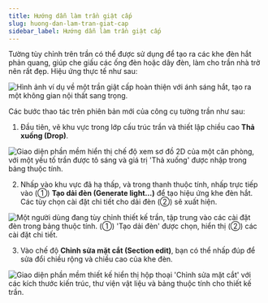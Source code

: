 ```yaml
---
title: Hướng dẫn làm trần giật cấp
slug: huong-dan-lam-tran-giat-cap
sidebar_label: Hướng dẫn làm trần giật cấp
---
```


Tường tùy chỉnh trên trần có thể được sử dụng để tạo ra các khe đèn hắt phản quang, giúp che giấu các ống đèn hoặc dây đèn, làm cho trần nhà trở nên rất đẹp. Hiệu ứng thực tế như sau:

![Hình ảnh ví dụ về một trần giật cấp hoàn thiện với ánh sáng hắt, tạo ra một không gian nội thất sang trọng.](https://storage.googleapis.com/jegavn_kb/images/11_1672990667249.png)

Các bước thao tác trên phiên bản mới của công cụ tường trần như sau:

1. Đầu tiên, vẽ khu vực trong lớp cấu trúc trần và thiết lập chiều cao **Thả xuống (Drop)**.

![Giao diện phần mềm hiển thị chế độ xem sơ đồ 2D của một căn phòng, với một yếu tố trần được tô sáng và giá trị 'Thả xuống' được nhập trong bảng thuộc tính.](https://storage.googleapis.com/jegavn_kb/images/4e9f76ea-089d-486b-bdcd-106d244e6f04.png)

2. Nhấp vào khu vực đã hạ thấp, và trong thanh thuộc tính, nhấp trực tiếp vào (①) **Tạo dải đèn (Generate light...)** để tạo hiệu ứng khe đèn hắt. Các tùy chọn cài đặt chi tiết cho dải đèn (②) sẽ xuất hiện.

![Một người dùng đang tùy chỉnh thiết kế trần, tập trung vào các cài đặt đèn trong bảng thuộc tính. (①) 'Tạo dải đèn' được chọn, hiển thị (②) các cài đặt chi tiết.](https://storage.googleapis.com/jegavn_kb/images/0a389667-be0c-4fec-bc36-dd9794435dc5.png)

3. Vào chế độ **Chỉnh sửa mặt cắt (Section edit)**, bạn có thể nhấp đúp để sửa đổi chiều rộng và chiều cao của khe đèn.

![Giao diện phần mềm thiết kế hiển thị hộp thoại 'Chỉnh sửa mặt cắt' với các kích thước kiến trúc, thư viện vật liệu và bảng thuộc tính cho thiết kế trần.](https://storage.googleapis.com/jegavn_kb/images/40ce9d66-afcc-4475-ad8a-a8b65e457cfa.png)